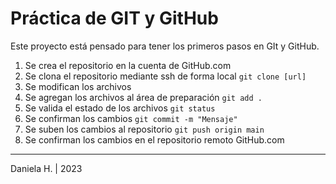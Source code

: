 # Práctica de GIT y GitHub

Este proyecto está pensado para tener los primeros pasos en GIt y GitHub.

1. Se crea el repositorio en la cuenta de GitHub.com
2. Se clona el repositorio mediante ssh de forma local `git clone [url]`
3. Se modifican los archivos
4. Se agregan los archivos al área de preparación `git add .`
5. Se valida el estado de los archivos `git status`
5. Se confirman los cambios `git commit -m "Mensaje"`
6. Se suben los cambios al repositorio `git push origin main`
7. Se confirman los cambios en el repositorio remoto GitHub.com

---
Daniela H. | 2023
